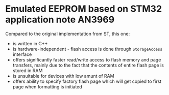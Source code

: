 # Emulated EEPROM based on STM32 application note AN3969

Compared to the original implementation from ST, this one:

* is written in C++
* is hardware-independent - flash access is done through `StorageAccess` interface
* offers significantly faster read/write access to flash memory and page transfers, mainly due to the fact that the
contents of entire flash page is stored in RAM
* is unsuitable for devices with low amunt of RAM
* offers ability to specify factory flash page which will get copied to first page when formatting is initiated